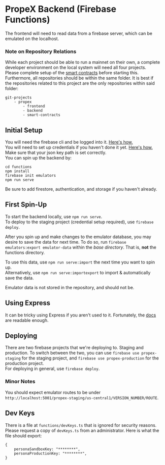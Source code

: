 # PropeX Backend (Firebase Functions)
The frontend will need to read data from a firebase server, which can be emulated on the localhost.

### Note on Repository Relations
While each project should be able to run a mainnet on their own, a complete developer 
environment on the local system will need all four projects. Please complete setup of
the [smart contracts](https://github.com/) before starting this.  
Furthermore, all repositories should be within the same folder. It is best if the 
repositories related to this project are the only repositories within said folder:  
```
git-projects
    - propex
        - frontend
        - backend
        - smart-contracts
```

## Initial Setup
You will need the firebase cli and be logged into it. 
[Here's how.](https://firebase.google.com/docs/cli)  
You will need to set up credentials if you haven't done it yet. 
[Here's how.](https://firebase.google.com/docs/functions/local-emulator#set_up_admin_credentials_optional) 
Make sure that your json key path is set correctly.  
You can spin up the backend by:  
```
cd functions
npm install
firebase init emulators
npm run serve
```
Be sure to add firestore, authentication, and storage if you haven't already.  

## First Spin-Up
To start the backend locally, use `npm run serve`.  
To deploy to the staging project (credential setup required), use `firebase deploy`.  

After you spin up and make changes to the emulator database, you may desire to save the 
data for next time. To do so, run `firebase emulators:export emulator-data` within the 
*base directory*. That is, **not** the functions directory.  

To use this data, use `npm run serve:import` the next time you want to spin up.  
Alternatively, use `npm run serve:importexport` to import & automatically save the data.  

Emulator data is not stored in the repository, and should not be.  

## Using Express
It can be tricky using Express if you aren't used to it. Fortunately, the 
[docs](https://expressjs.com/en/api) are readable enough. 

## Deploying
There are two firebase projects that we're deploying to. Staging and production. To switch 
between the two, you can use `firebase use propex-staging` for the staging project, and 
`firebase use propex-production` for the production project.  
For deploying in general, use `firebase deploy`.

### Minor Notes
You should expect emulator routes to be under 
`http://localhost:5001/propex-staging/us-central1/VERSION_NUMBER/ROUTE`.

## Dev Keys
There is a file at `functions/devKeys.ts` that is ignored for security reasons. Please 
request a copy of `devKeys.ts` from an administrator. Here is what the file should export:
```
{
    personaSandboxKey: "********",
    personaProductionKey: "********",
}
```